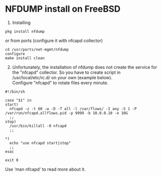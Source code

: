 # NFDUMP install on FreeBSD

1. Installing 
```
pkg install nfdump
```
or from ports (configure it with nfcapd collector)
```
cd /usr/ports/net-mgmt/nfdump
configure
make install clean
```
2. Unfortunately, the installation of nfdump does not create the service for the "nfcapd" collector.
So you have to create script in /usr/local/etc/rc.d/ on your own (example below).  
Configure "nfcapd" to rotate files every minute.  

```
#!/bin/sh

case "$1" in
start)
  nfcapd -z -t 60 -w -D -T all -l /var/flows/ -I any -S 1 -P /var/run/nfcapd.allflows.pid -p 9999 -b 10.0.0.10 -e 10G
  ;;
stop)
  /usr/bin/killall -9 nfcapd
  ;;
  
*)
  echo "use nfcapd start|stop"
  ;;
esac

exit 0
```
Use 'man nfcapd' to read more about it. 
